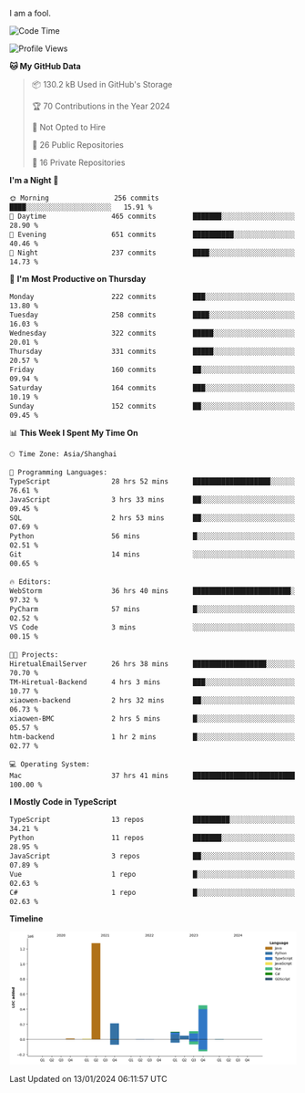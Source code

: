 I am a fool.

<!--START_SECTION:waka-->
![Code Time](http://img.shields.io/badge/Code%20Time-1%2C095%20hrs%2034%20mins-blue)

![Profile Views](http://img.shields.io/badge/Profile%20Views-0-blue)

**🐱 My GitHub Data** 

> 📦 130.2 kB Used in GitHub's Storage 
 > 
> 🏆 70 Contributions in the Year 2024
 > 
> 🚫 Not Opted to Hire
 > 
> 📜 26 Public Repositories 
 > 
> 🔑 16 Private Repositories 
 > 
**I'm a Night 🦉** 

```text
🌞 Morning                256 commits         ████░░░░░░░░░░░░░░░░░░░░░   15.91 % 
🌆 Daytime                465 commits         ███████░░░░░░░░░░░░░░░░░░   28.90 % 
🌃 Evening                651 commits         ██████████░░░░░░░░░░░░░░░   40.46 % 
🌙 Night                  237 commits         ████░░░░░░░░░░░░░░░░░░░░░   14.73 % 
```
📅 **I'm Most Productive on Thursday** 

```text
Monday                   222 commits         ███░░░░░░░░░░░░░░░░░░░░░░   13.80 % 
Tuesday                  258 commits         ████░░░░░░░░░░░░░░░░░░░░░   16.03 % 
Wednesday                322 commits         █████░░░░░░░░░░░░░░░░░░░░   20.01 % 
Thursday                 331 commits         █████░░░░░░░░░░░░░░░░░░░░   20.57 % 
Friday                   160 commits         ██░░░░░░░░░░░░░░░░░░░░░░░   09.94 % 
Saturday                 164 commits         ███░░░░░░░░░░░░░░░░░░░░░░   10.19 % 
Sunday                   152 commits         ██░░░░░░░░░░░░░░░░░░░░░░░   09.45 % 
```


📊 **This Week I Spent My Time On** 

```text
🕑︎ Time Zone: Asia/Shanghai

💬 Programming Languages: 
TypeScript               28 hrs 52 mins      ███████████████████░░░░░░   76.61 % 
JavaScript               3 hrs 33 mins       ██░░░░░░░░░░░░░░░░░░░░░░░   09.45 % 
SQL                      2 hrs 53 mins       ██░░░░░░░░░░░░░░░░░░░░░░░   07.69 % 
Python                   56 mins             █░░░░░░░░░░░░░░░░░░░░░░░░   02.51 % 
Git                      14 mins             ░░░░░░░░░░░░░░░░░░░░░░░░░   00.65 % 

🔥 Editors: 
WebStorm                 36 hrs 40 mins      ████████████████████████░   97.32 % 
PyCharm                  57 mins             █░░░░░░░░░░░░░░░░░░░░░░░░   02.52 % 
VS Code                  3 mins              ░░░░░░░░░░░░░░░░░░░░░░░░░   00.15 % 

🐱‍💻 Projects: 
HiretualEmailServer      26 hrs 38 mins      ██████████████████░░░░░░░   70.70 % 
TM-Hiretual-Backend      4 hrs 3 mins        ███░░░░░░░░░░░░░░░░░░░░░░   10.77 % 
xiaowen-backend          2 hrs 32 mins       ██░░░░░░░░░░░░░░░░░░░░░░░   06.73 % 
xiaowen-BMC              2 hrs 5 mins        █░░░░░░░░░░░░░░░░░░░░░░░░   05.57 % 
htm-backend              1 hr 2 mins         █░░░░░░░░░░░░░░░░░░░░░░░░   02.77 % 

💻 Operating System: 
Mac                      37 hrs 41 mins      █████████████████████████   100.00 % 
```

**I Mostly Code in TypeScript** 

```text
TypeScript               13 repos            █████████░░░░░░░░░░░░░░░░   34.21 % 
Python                   11 repos            ███████░░░░░░░░░░░░░░░░░░   28.95 % 
JavaScript               3 repos             ██░░░░░░░░░░░░░░░░░░░░░░░   07.89 % 
Vue                      1 repo              █░░░░░░░░░░░░░░░░░░░░░░░░   02.63 % 
C#                       1 repo              █░░░░░░░░░░░░░░░░░░░░░░░░   02.63 % 
```



**Timeline**

![Lines of Code chart](https://raw.githubusercontent.com/VeejaLiu/VeejaLiu/master/assets/bar_graph.png)


 Last Updated on 13/01/2024 06:11:57 UTC
<!--END_SECTION:waka-->
